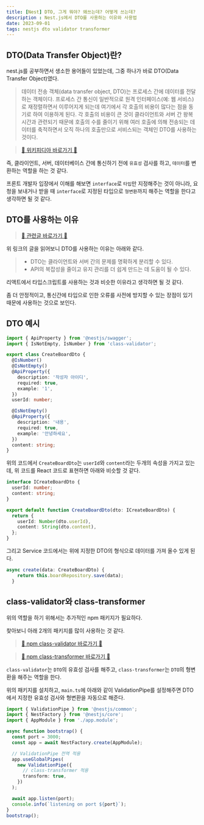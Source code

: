```yaml
---
title: [Nest] DTO, 그게 뭐야? 왜쓰는데? 어떻게 쓰는데?
description : Nest.js에서 DTO를 사용하는 이유와 사용법
date: 2023-09-01
tags: nestjs dto validator transformer
---
```


## DTO(Data Transfer Object)란?

nest.js를 공부하면서 생소한 용어들이 있었는데, 그중 하나가 바로 DTO(Data Transfer Object)였다.

> 데이터 전송 객체(data transfer object, DTO)는 프로세스 간에 데이터를 전달하는 객체이다. 프로세스 간 통신이 일반적으로 원격 인터페이스(예: 웹 서비스)로 재정렬하면서 이루어지게 되는데 여기에서 각 호출의 비용이 많다는 점을 동기로 하여 이용하게 된다. 각 호출의 비용이 큰 것이 클라이언트와 서버 간 왕복 시간과 관련되기 때문에 호출의 수를 줄이기 위해 여러 호출에 의해 전송되는 데이터를 축적하면서 오직 하나의 호출만으로 서비스되는 객체인 DTO를 사용하는 것이다.

> [🔗 위키피디아 바로가기 🔗](https://ko.wikipedia.org/wiki/%EB%8D%B0%EC%9D%B4%ED%84%B0_%EC%A0%84%EC%86%A1_%EA%B0%9D%EC%B2%B4)

즉, 클라이언트, 서버, 데이터베이스 간에 통신하기 전에 `유효성` 검사를 하고, `데이터`를 변환하는 역할을 하는 것 같다.

프론트 개발자 입장에서 이해를 해보면 `interface`로 `타입`만 지정해주는 것이 아니라, 요청을 보내거나 받을 때 `interface`로 지정된 타입으로 `형변환`까지 해주는 역할을 한다고 생각하면 될 것 같다.

## DTO를 사용하는 이유

> [🔗 관련글 바로가기 🔗](https://dev.to/bivor/why-dtos-are-a-must-have-in-nestjs-api-development-3j2j)

위 링크의 글을 읽어보니 DTO를 사용하는 이유는 아래와 같다.

> - DTO는 클라이언트와 서버 간의 문제를 명확하게 분리할 수 있다.
> - API의 복잡성을 줄이고 유지 관리를 더 쉽게 만드는 데 도움이 될 수 있다.

리액트에서 타입스크립트를 사용하는 것과 비슷한 이유라고 생각하면 될 것 같다.

좀 더 안정적이고, 통신간에 타입으로 인한 오류를 사전에 방지할 수 있는 장점이 있기 때문에 사용하는 것으로 보인다.

## DTO 예시

```ts
import { ApiProperty } from '@nestjs/swagger';
import { IsNotEmpty, IsNumber } from 'class-validator';

export class CreateBoardDto {
  @IsNumber()
  @IsNotEmpty()
  @ApiProperty({
    description: '작성자 아이디',
    required: true,
    example: '1',
  })
  userId: number;

  @IsNotEmpty()
  @ApiProperty({
    description: '내용',
    required: true,
    example: '안녕하세요',
  })
  content: string;
}
```

위의 코드에서 `CreateBoardDto`는 `userId`와 `content`라는 두개의 속성을 가지고 있는데, 위 코드를 React 코드로 표현하면 아래와 비슷할 것 같다.

```ts
interface ICreateBoardDto {
  userId: number;
  content: string;
}

export default function CreateBoardDto(dto: ICreateBoardDto) {
  return {
    userId: Number(dto.userId),
    content: String(dto.content),
  };
}
```

그리고 Service 코드에서는 위에 지정한 DTO의 형식으로 데이터를 가져 올수 있게 된다.

```ts
async create(data: CreateBoardDto) {
    return this.boardRepository.save(data);
  }
```

## class-validator와 class-transformer

위의 역할을 하기 위해서는 추가적인 npm 패키지가 필요하다.

찾아보니 아래 2개의 패키지를 많이 사용하는 것 같다.

> [🔗 npm class-validator 바로가기 🔗](https://www.npmjs.com/package/class-validator)

> [🔗 npm class-transformer 바로가기 🔗](https://www.npmjs.com/package/class-transformer)

`class-validator`는 `DTO`의 유효성 검사를 해주고, `class-transformer`는 `DTO`의 형변환을 해주는 역할을 한다.

위의 패키지를 설치하고, `main.ts`에 아래와 같이 ValidationPipe를 설정해주면 DTO에서 지정한 유효성 검사와 형변환을 자동으로 해준다.

```ts
import { ValidationPipe } from '@nestjs/common';
import { NestFactory } from '@nestjs/core';
import { AppModule } from './app.module';

async function bootstrap() {
  const port = 3000;
  const app = await NestFactory.create(AppModule);

  // ValidationPipe 전역 적용
  app.useGlobalPipes(
    new ValidationPipe({
      // class-transformer 적용
      transform: true,
    })
  );

  await app.listen(port);
  console.info(`listening on port ${port}`);
}
bootstrap();
```
